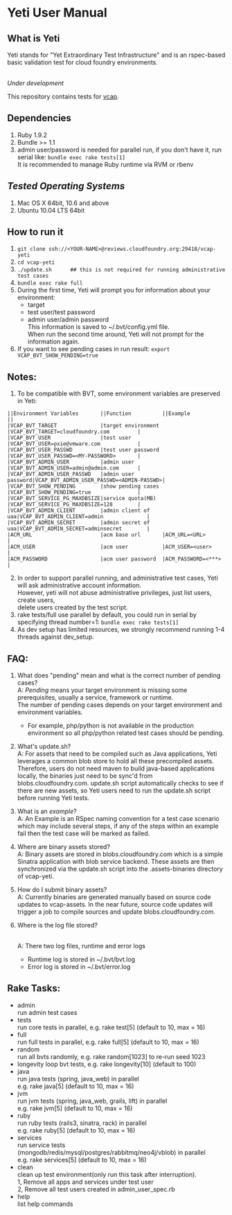 Yeti User Manual
================

What is Yeti
------------

Yeti stands for "Yet Extraordinary Test Infrastructure" and is an rspec-based
basic validation test for cloud foundry environments.

<br>*Under development*

This repository contains tests for [vcap](https://github.com/cloudfoundry/vcap).

## Dependencies
1. Ruby 1.9.2
2. Bundle >= 1.1
3. admin user/password is needed for parallel run, if you don't have it, run serial like:
```bundle exec rake tests[1]```
<br>It is recommended to manage Ruby runtime via RVM or rbenv

## _Tested Operating Systems_
1. Mac OS X 64bit, 10.6 and above
2. Ubuntu 10.04 LTS 64bit

How to run it
-------------
1. ```git clone ssh://<YOUR-NAME>@reviews.cloudfoundry.org:29418/vcap-yeti```
2. ```cd vcap-yeti```
3. ```./update.sh      ## this is not required for running administrative test cases```
4. ```bundle exec rake full```
5. During the first time, Yeti will prompt you for information about your environment:
    - target
    - test user/test password
    - admin user/admin password
   <br>This information is saved to ~/.bvt/config.yml file.
   <br>When run the second time around, Yeti will not prompt for the information again.
6. If you want to see pending cases in run result: ```export VCAP_BVT_SHOW_PENDING=true```

Notes:
-----
1. To be compatible with BVT, some environment variables are preserved in Yeti:
```
||Environment Variables       ||Function          ||Example                                ||
|VCAP_BVT_TARGET              |target environment |VCAP_BVT_TARGET=cloudfoundry.com         |
|VCAP_BVT_USER                |test user          |VCAP_BVT_USER=pxie@vmware.com            |
|VCAP_BVT_USER_PASSWD         |test user password |VCAP_BVT_USER_PASSWD=<MY-PASSWORD>       |
|VCAP_BVT_ADMIN_USER          |admin user         |VCAP_BVT_ADMIN_USER=admin@admin.com      |
|VCAP_BVT_ADMIN_USER_PASSWD   |admin user password|VCAP_BVT_ADMIN_USER_PASSWD=<ADMIN-PASSWD>|
|VCAP_BVT_SHOW_PENDING        |show pending cases |VCAP_BVT_SHOW_PENDING=true               |
|VCAP_BVT_SERVICE_PG_MAXDBSIZE|service quota(MB)  |VCAP_BVT_SERVICE_PG_MAXDBSIZE=128        |
|VCAP_BVT_ADMIN_CLIENT        |admin client of uaa|VCAP_BVT_ADMIN_CLIENT=admin              |
|VCAP_BVT_ADMIN_SECRET        |admin secret of uaa|VCAP_BVT_ADMIN_SECRET=adminsecret        |
|ACM_URL                      |acm base url       |ACM_URL=<URL>                            |
|ACM_USER                     |acm user           |ACM_USER=<user>                          |
|ACM_PASSWORD                 |acm user password  |ACM_PASSWORD=<***>                       |
```

2. In order to support parallel running, and administrative test cases, Yeti will ask administrative
   account information.
   <br>However, yeti will not abuse administrative privileges, just list users, create users,
   <br>delete users created by the test script.
3. rake tests/full use parallel by default, you could run in serial by specifying thread number=1:
   ```bundle exec rake tests[1]```
4. As dev setup has limited resources, we strongly recommend running 1-4 threads against dev_setup.

FAQ:
----
1. What does "pending" mean and what is the correct number of pending cases?
   <br>A: *Pending* means your target environment is missing some prerequisites, usually a service,
       framework or runtime.
      <br>The number of pending cases depends on your target environment and environment variables.
      - For example, php/python is not available in the production environment so all php/python
      related test cases should be pending.

2. What's update.sh?
   <br>A: For assets that need to be compiled such as Java applications, Yeti leverages a common
      blob store to hold all these precompiled assets.  Therefore, users do not need maven to build
      java-based applications locally, the binaries just need to be sync'd from blobs.cloudfoundry.com.
      update.sh script automatically checks to see if there are new assets, so Yeti users need to
      run the update.sh script before running Yeti tests.

3. What is an _example_?
   <br>A: An Example is an RSpec naming convention for a test case scenario which may include several
   steps, if any of the steps within an example fail then the test case will be marked as failed.

4. Where are binary assets stored?
   <br>A: Binary assets are stored in blobs.cloudfoundry.com which is a simple Sinatra application
      with blob service backend.  These assets are then synchronized via the update.sh script into
      the .assets-binaries directory of vcap-yeti.

5. How do I submit binary assets?
   <br>A: Currently binaries are generated manually based on source code updates to vcap-assets.  In
   the near future, source code updates will trigger a job to compile sources and update
   blobs.cloudfoundry.com.

6. Where is the log file stored?

   <br>A: There two log files, runtime and error logs
      - Runtime log is stored in ~/.bvt/bvt.log
      - Error log is stored in ~/.bvt/error.log

Rake Tasks:
-----------
- admin
<br>run admin test cases
- tests
<br>run core tests in parallel, e.g. rake test\[5\] (default to 10, max = 16)
- full
<br>run full tests in parallel, e.g. rake full\[5\] (default to 10, max = 16)
- random
<br>run all bvts randomly, e.g. rake random\[1023\] to re-run seed 1023
- longevity loop bvt tests, e.g. rake longevity\[10\] (default to 100)
- java
<br>run java tests (spring, java_web) in parallel
<br>e.g. rake java\[5\] (default to 10, max = 16)
- jvm
<br>run jvm tests (spring, java_web, grails, lift) in parallel
<br>e.g. rake jvm\[5\] (default to 10, max = 16)
- ruby
<br>run ruby tests (rails3, sinatra, rack) in parallel
<br>e.g. rake ruby\[5\] (default to 10, max = 16)
- services
<br>run service tests (mongodb/redis/mysql/postgres/rabbitmq/neo4j/vblob) in parallel
<br>e.g. rake services\[5\] (default to 10, max = 16)
- clean
<br>clean up test environment(only run this task after interruption).
<br>1, Remove all apps and services under test user
<br>2, Remove all test users created in admin_user_spec.rb
- help
<br>list help commands

